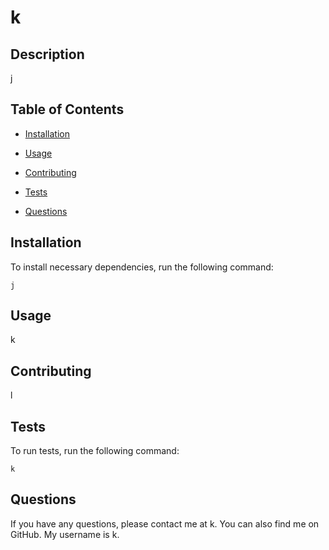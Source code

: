 # k


## Description

j

## Table of Contents

* [Installation](#installation)

* [Usage](#usage)


* [Contributing](#contributing)

* [Tests](#tests)

* [Questions](#questions)

## Installation

To install necessary dependencies, run the following command:

```
j
```

## Usage

k



## Contributing

l

## Tests

To run tests, run the following command:

```
k
```

## Questions

If you have any questions, please contact me at k. You can also find me on GitHub. My username is k.
